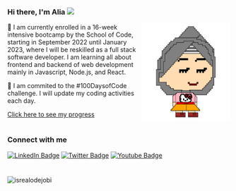 <h3>Hi there, I'm Alia <img src = "https://raw.githubusercontent.com/MartinHeinz/MartinHeinz/master/wave.gif" width = 30px> </h3>

<!--### Hi there, I'm Alia 👋 -->

<img align="right" alt="GIF" src="./alia_animatedPixel.svg" width="200" height="220" />

🌱 I am currently enrolled in a 16-week intensive bootcamp by the School of Code, starting in September 2022 until January 2023, where I will be reskilled as a full stack software developer. I am learning all about frontend and backend of web development mainly in Javascript, Node.js, and React.

🔭 I am commited to the #100DaysofCode challenge. I will update my coding activities each day. 

[Click here to see my progress](https://github.com/aliafarhana88/100-days-of-code/blob/master/log.md)



#

<h3>Connect with me </h3>
    <p>
        <a href="https://linkedin.com/in/aliaabdulghaffar" target="_blank" rel="noopener noreferrer"><img src="https://img.shields.io/badge/-Alia%20Farhana%20-blue?style=plastic&amp;labelColor=blue&amp;logo=LinkedIn&amp;link=https://linkedin.com/in/aliaabdulghaffar" alt="LinkedIn Badge"></a> 
       <a href="https://twitter.com/aliafarhana88" target="_blank"><img src="https://img.shields.io/badge/-Alia Farhana-informational?style=plastic&amp;labelColor=informational&amp;logo=Twitter&amp;link=https://twitter.com/aliafarhana88" alt="Twitter Badge"></a>
<a href="https://www.youtube.com/aliafarhana88"target="_blank"><img src="https://img.shields.io/badge/-Alia Farhana-informational?style=plastic&amp;labelColor=informational&amp;logo=YouTube&amp;link=https://www.youtube.com/aliafarhana88" alt="Youtube Badge"></a>
   </p>
   
#

<!-- Profile Views -->

<p align="left"> <img src="https://komarev.com/ghpvc/?username=aliafarhana88&label=Profile%20views&color=lightgrey&style=flat" alt="isrealodejobi" />
</p>
<!--
**aliafarhana88/aliafarhana88** is a ✨ _special_ ✨ repository because its `README.md` (this file) appears on your GitHub profile.

Here are some ideas to get you started:

- 🔭 I’m currently working on ...
- 🌱 I’m currently learning ...
- 👯 I’m looking to collaborate on ...
- 🤔 I’m looking for help with ...
- 💬 Ask me about ...
- 📫 How to reach me: ...
- 😄 Pronouns: ...
- ⚡ Fun fact: ...
-->
